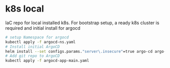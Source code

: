 # k8s local
IaC repo for local installed k8s. 
For bootstrap setup, a ready k8s cluster is required and initial install for argocd
```bash
# setup Namespace for argocd
kubectl apply -f argocd-ns.yaml
# Install initial ArgoCD
helm install --set configs.params."server\.insecure"=true argo-cd argo-cd/argo-cd -n argocd
# Add git repo to ArgoCD
kubectl apply -f argocd-app-main.yaml
```